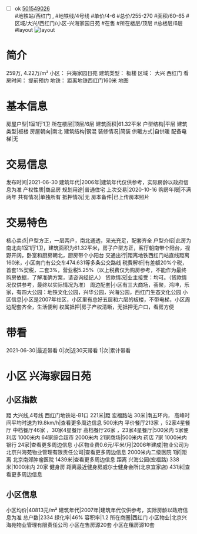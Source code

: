 - [ ] ok [501549026](https://bj.5i5j.com/ershoufang/501549026.html)  
 #地铁站/西红门 ,  #地铁线/4号线
#单价/4-6 #总价/255-270 #面积/60-65   #区域/大兴/西红门/小区-兴海家园日苑 #在售 #所在楼层/顶层 #总楼层/6层 #layout 
![layout](http://image2a.5i5j.com/bdir/layout/04bdaf9fb73e4830bb196447c03264bc.jpg_P5.jpg) 
# 简介 
 259万,  4.22万/m² 
小区： 兴海家园日苑
建筑类型： 板楼
区域： 大兴 西红门
看房时间： 提前预约
地铁： 距离地铁西红门160米 地图
# 基本信息 
 房屋户型|1室1厅1卫
所在楼层|顶层/6层
建筑面积|61.32平米
户型结构|平层
建筑类型|板楼
房屋朝向|南北
建筑结构|钢混
装修情况|简装
供暖方式|自供暖
配备电梯|无
# 交易信息 
 发布时间|2021-06-30
建筑年代|2006年|建筑年代仅供参考，实际房龄以政府信息为准
产权性质|商品房
规划用途|普通住宅
上次交易|2020-10-16
购房年限|不满两年
共有情况|单独所有
抵押情况|无
房本备件|已上传房本照片
# 交易特色 
 核心卖点|户型方正，一层两户，南北通透，采光充足，配套齐全
户型介绍|此房为南北向1室1厅1卫，建筑面积为61.32平米，房子户型方正，客厅朝南带个阳台，视野开阔，卧室和厨房朝北，厨房带个小阳台
交通出行|距离地铁西红门站直线距离160米，小区南门有公交车474.631等多条公交路线
税费解析|有差额20%个税，首套1%契税，二套3%，营业税5.25%（以上税费仅为购房参考，不能作为最终购房依据，了解准确方案，请咨询经纪人）
贷款情况|业主接受：均可。（贷款情况仅供参考，最终以实际情况为准）
周边配套|小区有三大商场，荟聚，鸿坤，乐家，有四大公园：地铁文化公园，兴华公园，兴海公园，西红门生态文化公园
小区信息|小区是2007年社区，小区里有总好五层和六层的板楼，不带电梯，小区周边配套齐全，生活便利
权属抵押|房子产权清晰，无抵押无户口，看房方便
# 带看 
 2021-06-30|最近带看	 0|次|近30天带看	 1|次|累计带看
# 小区 兴海家园日苑
## 小区指数 
 距 大兴线,4号线 西红门地铁站-B1口 221米|距 宏福路站 30米|南五环内， 高峰时间平均时速为19.8km/h|查看更多周边信息
500米内 平价餐厅213家 ，52家4星餐厅
中档餐厅46家 ，30家4星餐厅
高档餐厅26家 ，23家4星餐厅|500米内 5家便利店
1000米内 64家综合超市
2000米内 21家商场|500米内 药店 7家
1000米内 银行 24家|查看更多周边信息
小区物业费0.6元/平米/月|2006年建成|物业公司为北京兴海苑物业管理有限责任公司|查看更多周边信息
2000米内二级医院 1家|距离 北京南郊肿瘤医院  1439米|查看更多周边信息
距离 兴海公园(宏福路) 338米|1000米内 20家 健身房
距离最近健身房威尔士健身会所(北京宜家店) 431米|查看更多周边信息
## 小区信息 
 小区均价|40813元/m²
建筑年代|2007年|建筑年代仅供参考，实际房龄以政府信息为准
总户数|2334
绿化率|46%
容积率|1.2
所在商圈|西红门
小区物业|北京兴海苑物业管理有限责任公司
小区在售房源20套
小区在租房源10套

